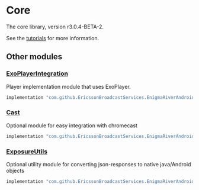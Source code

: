 # Core

The core library, version r3.0.4-BETA-2.

See the [tutorials](tutorials/index.md) for more information.

## Other modules

### [ExoPlayerIntegration](https://github.com/EricssonBroadcastServices/EnigmaRiverAndroidExoPlayerIntegration/tree/r3.0.4-BETA-2)

<p>Player implementation module that uses ExoPlayer.</p>

```gradle
implementation "com.github.EricssonBroadcastServices.EnigmaRiverAndroid:exoplayerintegration:r3.0.4-BETA-2"
```

### [Cast](https://github.com/EricssonBroadcastServices/EnigmaRiverAndroidCast/tree/r3.0.4-BETA-2)

<p>Optional module for easy integration with chromecast</p>

```gradle
implementation "com.github.EricssonBroadcastServices.EnigmaRiverAndroid:cast:r3.0.4-BETA-2"
```

### [ExposureUtils](https://github.com/EricssonBroadcastServices/EnigmaRiverAndroidExposureUtils/tree/r3.0.4-BETA-2)

<p>Optional utility module for converting json-responses to native java/Android objects</p>

```gradle
implementation "com.github.EricssonBroadcastServices.EnigmaRiverAndroid:exposureUtils:r3.0.4-BETA-2"
```